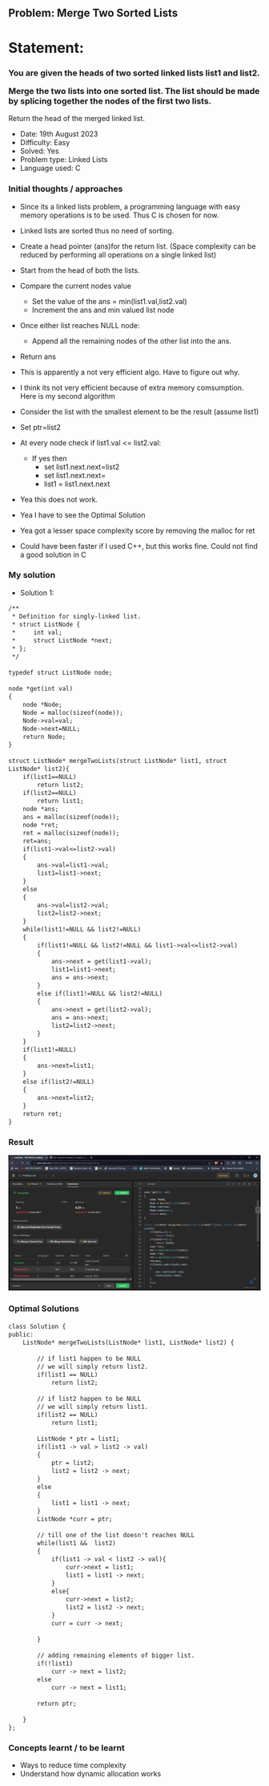 ## Problem: Merge Two Sorted Lists

# Statement:

<h3>
You are given the heads of two sorted linked lists list1 and list2.

Merge the two lists into one sorted list. The list should be made by splicing together the nodes of the first two lists.

</h3>

Return the head of the merged linked list.

- Date: 19th August 2023
- Difficulty: Easy
- Solved: Yes
- Problem type: Linked Lists
- Language used: C

### Initial thoughts / approaches

- Since its a linked lists problem, a programming language with easy memory operations is to be used. Thus C is chosen for now.
- Linked lists are sorted thus no need of sorting.
- Create a head pointer (ans)for the return list. (Space complexity can be reduced by performing all operations on a single linked list)
- Start from the head of both the lists.
- Compare the current nodes value
  - Set the value of the ans = min(list1.val,list2.val)
  - Increment the ans and min valued list node
- Once either list reaches NULL node:
  - Append all the remaining nodes of the other list into the ans.
- Return ans

- This is apparently a not very efficient algo. Have to figure out why.
- I think its not very efficient because of extra memory comsumption. Here is my second algorithm

- Consider the list with the smallest element to be the result (assume list1)
- Set ptr=list2
- At every node check if list1.val <= list2.val:
  - If yes then
    - set list1.next.next=list2
    - set list1.next.next=
    - list1 = list1.next.next
- Yea this does not work.
- Yea I have to see the Optimal Solution
- Yea got a lesser space complexity score by removing the malloc for ret
- Could have been faster if I used C++, but this works fine. Could not find a good solution in C

### My solution

- Solution 1:

```
/**
 * Definition for singly-linked list.
 * struct ListNode {
 *     int val;
 *     struct ListNode *next;
 * };
 */

typedef struct ListNode node;

node *get(int val)
{
    node *Node;
    Node = malloc(sizeof(node));
    Node->val=val;
    Node->next=NULL;
    return Node;
}

struct ListNode* mergeTwoLists(struct ListNode* list1, struct ListNode* list2){
    if(list1==NULL)
        return list2;
    if(list2==NULL)
        return list1;
    node *ans;
    ans = malloc(sizeof(node));
    node *ret;
    ret = malloc(sizeof(node));
    ret=ans;
    if(list1->val<=list2->val)
    {
        ans->val=list1->val;
        list1=list1->next;
    }
    else
    {
        ans->val=list2->val;
        list2=list2->next;
    }
    while(list1!=NULL && list2!=NULL)
    {
        if(list1!=NULL && list2!=NULL && list1->val<=list2->val)
        {
            ans->next = get(list1->val);
            list1=list1->next;
            ans = ans->next;
        }
        else if(list1!=NULL && list2!=NULL)
        {
            ans->next = get(list2->val);
            ans = ans->next;
            list2=list2->next;
        }
    }
    if(list1!=NULL)
    {
        ans->next=list1;
    }
    else if(list2!=NULL)
    {
        ans->next=list2;
    }
    return ret;
}
```

### Result

<img src="../images/problem2_img1.jpg">

### Optimal Solutions

```
class Solution {
public:
    ListNode* mergeTwoLists(ListNode* list1, ListNode* list2) {

	    // if list1 happen to be NULL
		// we will simply return list2.
        if(list1 == NULL)
            return list2;

		// if list2 happen to be NULL
		// we will simply return list1.
        if(list2 == NULL)
            return list1;

        ListNode * ptr = list1;
        if(list1 -> val > list2 -> val)
        {
            ptr = list2;
            list2 = list2 -> next;
        }
        else
        {
            list1 = list1 -> next;
        }
        ListNode *curr = ptr;

		// till one of the list doesn't reaches NULL
        while(list1 &&  list2)
        {
            if(list1 -> val < list2 -> val){
                curr->next = list1;
                list1 = list1 -> next;
            }
            else{
                curr->next = list2;
                list2 = list2 -> next;
            }
            curr = curr -> next;

        }

		// adding remaining elements of bigger list.
        if(!list1)
            curr -> next = list2;
        else
            curr -> next = list1;

        return ptr;

    }
};
```

### Concepts learnt / to be learnt

- Ways to reduce time complexity
- Understand how dynamic allocation works
